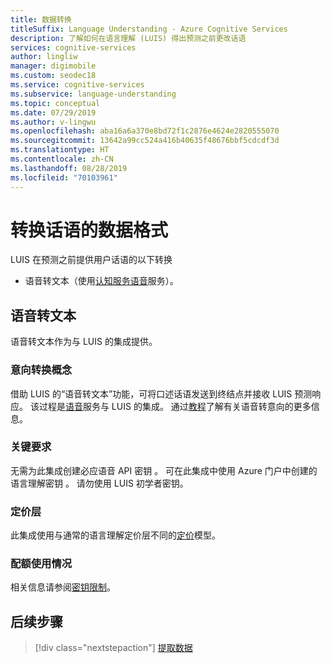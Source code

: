 ```yaml
---
title: 数据转换
titleSuffix: Language Understanding - Azure Cognitive Services
description: 了解如何在语言理解 (LUIS) 得出预测之前更改话语
services: cognitive-services
author: lingliw
manager: digimobile
ms.custom: seodec18
ms.service: cognitive-services
ms.subservice: language-understanding
ms.topic: conceptual
ms.date: 07/29/2019
ms.author: v-lingwu
ms.openlocfilehash: aba16a6a370e8bd72f1c2876e4624e2820555070
ms.sourcegitcommit: 13642a99cc524a416b40635f48676bbf5cdcdf3d
ms.translationtype: HT
ms.contentlocale: zh-CN
ms.lasthandoff: 08/28/2019
ms.locfileid: "70103961"
---
```

# <a name="convert-data-format-of-utterances"></a>转换话语的数据格式
LUIS 在预测之前提供用户话语的以下转换

* 语音转文本（使用[认知服务语音](../Speech-Service/overview.md)服务）。 

## <a name="speech-to-text"></a>语音转文本

语音转文本作为与 LUIS 的集成提供。 

### <a name="intent-conversion-concepts"></a>意向转换概念
借助 LUIS 的“语音转文本”功能，可将口述话语发送到终结点并接收 LUIS 预测响应。 该过程是[语音](https://docs.microsoft.com/azure/cognitive-services/Speech)服务与 LUIS 的集成。 通过[教程](../speech-service/how-to-recognize-intents-from-speech-csharp.md)了解有关语音转意向的更多信息。

### <a name="key-requirements"></a>关键要求
无需为此集成创建必应语音 API 密钥  。 可在此集成中使用 Azure 门户中创建的语言理解密钥  。 请勿使用 LUIS 初学者密钥。

### <a name="pricing-tier"></a>定价层
此集成使用与通常的语言理解定价层不同的[定价](luis-boundaries.md#key-limits)模型。 

### <a name="quota-usage"></a>配额使用情况
相关信息请参阅[密钥限制](luis-boundaries.md#key-limits)。 

## <a name="next-steps"></a>后续步骤

> [!div class="nextstepaction"]
> [提取数据](luis-concept-data-extraction.md)





